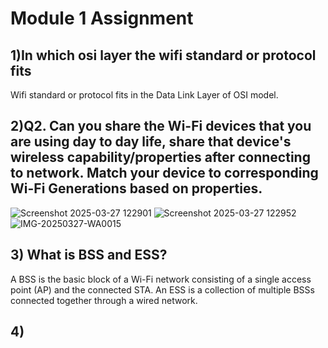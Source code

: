 # Module 1 Assignment

## 1)In which osi layer the wifi standard or protocol fits


Wifi standard or protocol fits in the Data Link Layer of OSI model.


## 2)Q2. Can you share the Wi-Fi devices that you are using day to day life, share that device's wireless capability/properties after connecting to network. Match your device to corresponding Wi-Fi Generations based on properties.

![Screenshot 2025-03-27 122901](https://github.com/user-attachments/assets/63aac862-5033-4a71-94e1-dfd39c7f9a53)
![Screenshot 2025-03-27 122952](https://github.com/user-attachments/assets/a0ebbe1d-7424-4caf-9e72-8f058d8b425c)
![IMG-20250327-WA0015](https://github.com/user-attachments/assets/affea150-850e-4b60-9acf-3f2f836d6ca6)

## 3) What is BSS and ESS?

A BSS is the basic block of a Wi-Fi network consisting of a single access point (AP) and the connected STA.
An ESS is a collection of multiple BSSs connected together through a wired network.

## 4)
